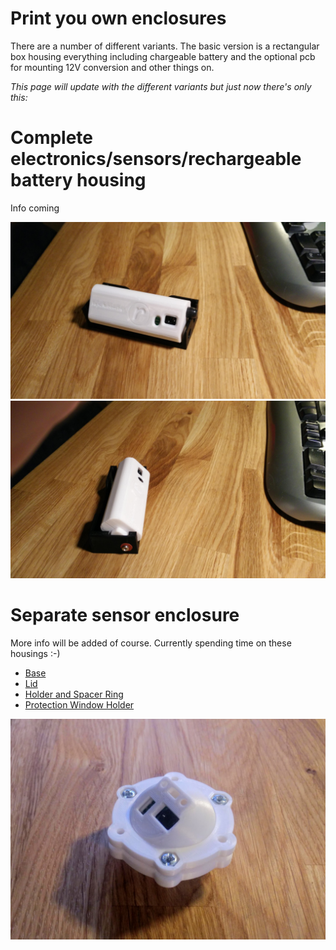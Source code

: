 # Print you own enclosures

There are a number of different variants. The basic version is a rectangular box housing everything including chargeable battery and the optional pcb for mounting 12V conversion and other things on.

_This page will update with the different variants but just now there's only this:_
# Complete electronics/sensors/rechargeable battery housing

Info coming

<img src=images/main%20housing%20early%20wip%201.jpg>

<img src=images/main%20housing%20early%20wip%202.jpg>


# Separate sensor enclosure

More info will be added of course. Currently spending time on these housings :-)

- <a href=printables/Minisensor%20Base.stl>Base</a>  
- <a href=printables/Minisensor%20Lid.stl>Lid</a>  
- <a href=printables/Minisensor%20Holder%20and%20Spacer%20Ring.stl>Holder and Spacer Ring</a>  
- <a href=printables/Minisensor%20Protection%20Window%20Holder.stl>Protection Window Holder</a>  

<img src="images/minisensor.jpg">
